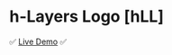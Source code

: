 # h-Layers Logo [hLL]

:white_check_mark: [Live Demo](https://htmlpreview.github.io/?https://github.com/HG7777/h-Layers-Logo/blob/master/index.html) :white_check_mark:
